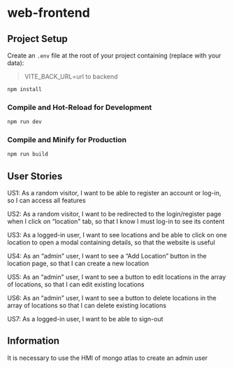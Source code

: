 # web-frontend

## Project Setup

Create an `.env` file at the root of your project containing (replace with your data):
   > VITE_BACK_URL=url to backend

```sh
npm install
```

### Compile and Hot-Reload for Development

```sh
npm run dev
```

### Compile and Minify for Production

```sh
npm run build
```

## User Stories
US1: As a random visitor, I want to be able to register an account or log-in, so I can access all features

US2: As a random visitor, I want to be redirected to the login/register page when I click on “location" tab, so that I know I must log-in to see its content

US3: As a logged-in user, I want to see locations and be able to click on one location to open a modal containing details, so that the website is useful

US4: As an “admin" user, I want to see a “Add Location” button in the location page, so 
that I can create a new location

US5: As an “admin" user, I want to see a button to edit locations in the array of locations, 
so that I can edit existing locations

US6: As an “admin" user, I want to see a button to delete locations in the array of locations so that I can delete existing locations

US7: As a logged-in user, I want to be able to sign-out

## Information 
It is necessary to use the HMI of mongo atlas to create an admin user